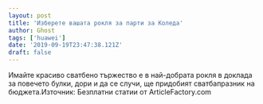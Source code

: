 ```yaml
---
layout: post
title: 'Изберете вашата рокля за парти за Коледа'
author: Ghost
tags: ['huawei']
date: '2019-09-19T23:47:38.121Z'
draft: false
---
```


Имайте красиво сватбено тържество е в най-добрата рокля в доклада  за повечето булки, дори и да се случи, ще придобият сватбапразник на бюджета.Източник: Безплатни статии от ArticleFactory.com
